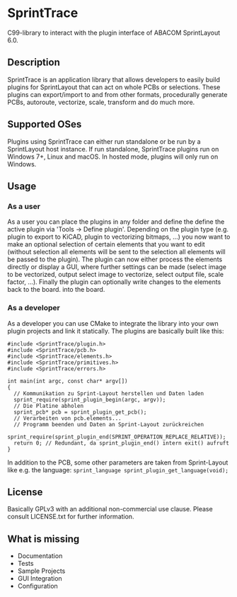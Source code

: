 # SprintTrace
C99-library to interact with the plugin interface of ABACOM SprintLayout 6.0.

## Description
SprintTrace is an application library that allows developers to easily build plugins for SprintLayout that can act on whole PCBs or selections.
These plugins can export/import to and from other formats, procedurally generate PCBs, autoroute, vectorize, scale, transform and do much more.

## Supported OSes
Plugins using SprintTrace can either run standalone or be run by a SprintLayout host instance.
If run standalone, SprintTrace plugins run on Windows 7+, Linux and macOS. In hosted mode, plugins will only run on Windows.

## Usage
### As a user
As a user you can place the plugins in any folder and define the 
define the active plugin via 'Tools -> Define plugin'.
Depending on the plugin type (e.g. plugin to export to KiCAD, plugin to 
vectorizing bitmaps, ...) you now want to make an optional selection of certain 
elements that you want to edit (without selection all elements will be sent to the 
selection all elements will be passed to the plugin).
The plugin can now either process the elements directly or display a 
GUI, where further settings can be made (select image to be vectorized, output 
select image to vectorize, select output file, scale factor, 
...).
Finally the plugin can optionally write changes to the elements back to the board. 
into the board.

### As a developer
As a developer you can use CMake to integrate the library into your own 
plugin projects and link it statically.
The plugins are basically built like this:

```
#include <SprintTrace/plugin.h>
#include <SprintTrace/pcb.h>
#include <SprintTrace/elements.h>
#include <SprintTrace/primitives.h>
#include <SprintTrace/errors.h>

int main(int argc, const char* argv[])
{
  // Kommunikation zu Sprint-Layout herstellen und Daten laden
  sprint_require(sprint_plugin_begin(argc, argv));
  // Die Platine abholen
  sprint_pcb* pcb = sprint_plugin_get_pcb();
  // Verarbeiten von pcb.elements...
  // Programm beenden und Daten an Sprint-Layout zurückreichen
  sprint_require(sprint_plugin_end(SPRINT_OPERATION_REPLACE_RELATIVE));
  return 0; // Redundant, da sprint_plugin_end() intern exit() aufruft
}
```

In addition to the PCB, some other parameters are taken from Sprint-Layout 
like e.g. the language: `sprint_language sprint_plugin_get_language(void);`

## License
Basically GPLv3 with an additional non-commercial use clause. Please consult LICENSE.txt for further information.

## What is missing
- Documentation
- Tests
- Sample Projects
- GUI Integration
- Configuration
